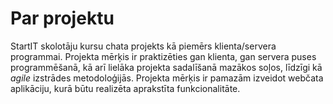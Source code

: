 # Par projektu

StartIT skolotāju kursu chata projekts kā piemērs klienta/servera programmai.
Projekta mērķis ir praktizēties gan klienta, gan servera puses programmēšanā, kā arī lielāka projekta sadalīšanā mazākos soļos, līdzīgi kā *agile* izstrādes metodoloģijās.
Projekta mērķis ir pamazām izveidot webčata aplikāciju, kurā būtu realizēta aprakstīta funkcionalitāte.
